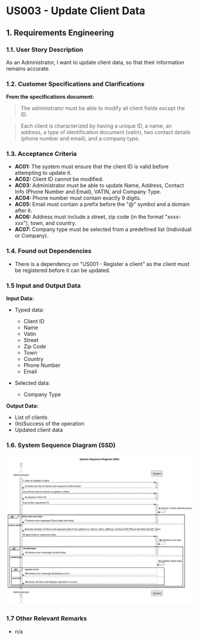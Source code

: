 # US003 - Update Client Data

## 1. Requirements Engineering

### 1.1. User Story Description

As an Administrator, I want to update client data, so that their information remains accurate.

### 1.2. Customer Specifications and Clarifications

**From the specifications document:**

>   The administrator must be able to modify all client fields except the ID.

>	Each client is characterized by having a unique ID, a name, an address, a type of identification document (vatin), two contact details (phone number and email), and a company type.

### 1.3. Acceptance Criteria

* **AC01:** The system must ensure that the client ID is valid before attempting to update it.
* **AC02:** Client ID cannot be modified.
* **AC03:** Administrator must be able to update Name, Address, Contact Info (Phone Number and Email), VATIN, and Company Type.
* **AC04:** Phone number must contain exactly 9 digits.
* **AC05:** Email must contain a prefix before the "@" symbol and a domain after it.
* **AC06:** Address must include a street, zip code (in the format "xxxx-xxx"), town, and country.
* **AC07:** Company type must be selected from a predefined list (Individual or Company).

### 1.4. Found out Dependencies

* There is a dependency on "US001 - Register a client" as the client must be registered before it can be updated.

### 1.5 Input and Output Data

**Input Data:**

* Typed data:
  * Client ID
  * Name
  * Vatin
  * Street
  * Zip Code
  * Town
  * Country
  * Phone Number
  * Email

* Selected data:
  * Company Type

**Output Data:**

* List of clients
* (In)Success of the operation
* Updated client data

### 1.6. System Sequence Diagram (SSD)

![System Sequence Diagram](svg/us003-system-sequence-diagram.svg)

### 1.7 Other Relevant Remarks

* n/a